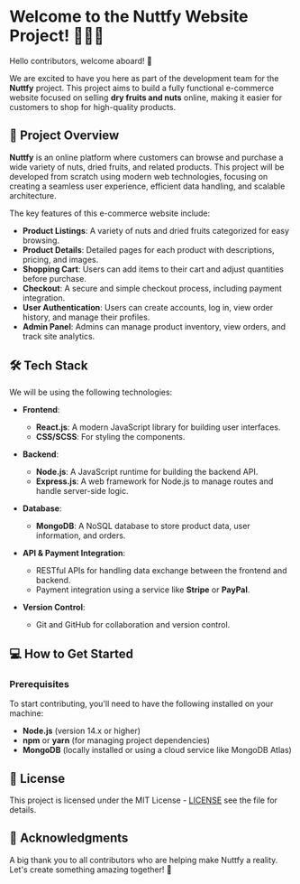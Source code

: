 # Welcome to the Nuttfy Website Project! 🌰🥜🍇

Hello contributors, welcome aboard! 🎉

We are excited to have you here as part of the development team for the **Nuttfy** project. This project aims to build a fully functional e-commerce website focused on selling **dry fruits and nuts** online, making it easier for customers to shop for high-quality products.

## 🚀 Project Overview

**Nuttfy** is an online platform where customers can browse and purchase a wide variety of nuts, dried fruits, and related products. This project will be developed from scratch using modern web technologies, focusing on creating a seamless user experience, efficient data handling, and scalable architecture.

The key features of this e-commerce website include:

- **Product Listings**: A variety of nuts and dried fruits categorized for easy browsing.
- **Product Details**: Detailed pages for each product with descriptions, pricing, and images.
- **Shopping Cart**: Users can add items to their cart and adjust quantities before purchase.
- **Checkout**: A secure and simple checkout process, including payment integration.
- **User Authentication**: Users can create accounts, log in, view order history, and manage their profiles.
- **Admin Panel**: Admins can manage product inventory, view orders, and track site analytics.

## 🛠️ Tech Stack

We will be using the following technologies:

- **Frontend**: 
  - **React.js**: A modern JavaScript library for building user interfaces.
  - **CSS/SCSS**: For styling the components.
  
- **Backend**:
  - **Node.js**: A JavaScript runtime for building the backend API.
  - **Express.js**: A web framework for Node.js to manage routes and handle server-side logic.
  
- **Database**:
  - **MongoDB**: A NoSQL database to store product data, user information, and orders.
  
- **API & Payment Integration**:
  - RESTful APIs for handling data exchange between the frontend and backend.
  - Payment integration using a service like **Stripe** or **PayPal**.

- **Version Control**:
  - Git and GitHub for collaboration and version control.

## 💻 How to Get Started

### Prerequisites

To start contributing, you'll need to have the following installed on your machine:

- **Node.js** (version 14.x or higher)
- **npm** or **yarn** (for managing project dependencies)
- **MongoDB** (locally installed or using a cloud service like MongoDB Atlas)



## 📄 License
This project is licensed under the MIT License - [LICENSE](LICENSE) see the  file for details.

## 🌟 Acknowledgments
A big thank you to all contributors who are helping make Nuttfy a reality. Let's create something amazing together! 🙌
